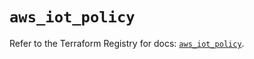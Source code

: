 # `aws_iot_policy`

Refer to the Terraform Registry for docs: [`aws_iot_policy`](https://registry.terraform.io/providers/hashicorp/aws/6.13.0/docs/resources/iot_policy).
